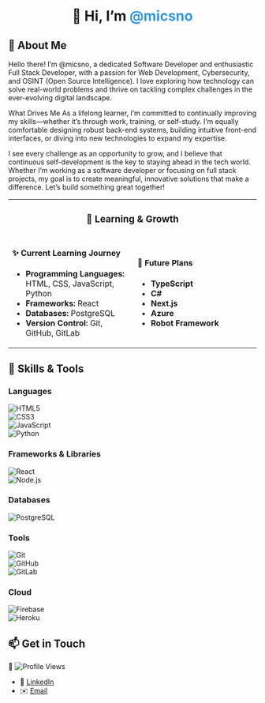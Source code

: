# <div align="center">👋 Hi, I’m <span style="color: #3498db;">@micsno</span></div>

## 👀 About Me

Hello there! I’m @micsno, a dedicated Software Developer and enthusiastic Full Stack Developer, with a passion for Web Development, Cybersecurity, and OSINT (Open Source Intelligence). I love exploring how technology can solve real-world problems and thrive on tackling complex challenges in the ever-evolving digital landscape.

What Drives Me
As a lifelong learner, I’m committed to continually improving my skills—whether it’s through work, training, or self-study. I’m equally comfortable designing robust back-end systems, building intuitive front-end interfaces, or diving into new technologies to expand my expertise.

I see every challenge as an opportunity to grow, and I believe that continuous self-development is the key to staying ahead in the tech world. Whether I’m working as a software developer or focusing on full stack projects, my goal is to create meaningful, innovative solutions that make a difference. Let’s build something great together!

<table>
  <tr>
    <td colspan="2" align="center"><h3>📘 Learning & Growth</h3></td>
  </tr>
  <tr>
    <td style="width: 50%; padding-right: 10px;">
      <h4>✨ Current Learning Journey</h4>
      <ul>
        <li><strong>Programming Languages:</strong> HTML, CSS, JavaScript, Python</li>
        <li><strong>Frameworks:</strong> React</li>
        <li><strong>Databases:</strong> PostgreSQL</li>
        <li><strong>Version Control:</strong> Git, GitHub, GitLab</li>
      </ul>
    </td>
    <td style="width: 50%; padding-left: 10px;">
      <h4>🌱 Future Plans</h4>
      <ul>
        <li><strong>TypeScript</strong></li>
        <li><strong>C#</strong></li>
        <li><strong>Next.js</strong></li>
        <li><strong>Azure</strong></li>
        <li><strong>Robot Framework</strong></li>
      </ul>
    </td>
  </tr>
</table>


## 🚀 Skills & Tools  

### Languages  
![HTML5](https://img.shields.io/badge/HTML5-E34F26?style=flat-square&logo=html5&logoColor=white)  
![CSS3](https://img.shields.io/badge/CSS3-1572B6?style=flat-square&logo=css3&logoColor=white)  
![JavaScript](https://img.shields.io/badge/JavaScript-F7DF1E?style=flat-square&logo=javascript&logoColor=black)  
![Python](https://img.shields.io/badge/Python-3776AB?style=flat-square&logo=python&logoColor=white)  

### Frameworks & Libraries  
![React](https://img.shields.io/badge/React-20232A?style=flat-square&logo=react&logoColor=61DAFB)  
![Node.js](https://img.shields.io/badge/Node.js-339933?style=flat-square&logo=nodedotjs&logoColor=white)  

### Databases  
![PostgreSQL](https://img.shields.io/badge/PostgreSQL-336791?style=flat-square&logo=postgresql&logoColor=white)  

### Tools  
![Git](https://img.shields.io/badge/Git-F05032?style=flat-square&logo=git&logoColor=white)  
![GitHub](https://img.shields.io/badge/GitHub-181717?style=flat-square&logo=github&logoColor=white)  
![GitLab](https://img.shields.io/badge/GitLab-FCA121?style=flat-square&logo=gitlab&logoColor=white)  

### Cloud  
![Firebase](https://img.shields.io/badge/Firebase-FFCA28?style=flat-square&logo=firebase&logoColor=white)  
![Heroku](https://img.shields.io/badge/Heroku-430098?style=flat-square&logo=heroku&logoColor=white)  


## 📫 Get in Touch  

👀 ![Profile Views](https://komarev.com/ghpvc/?username=micsno&color=blueviolet)  

- 💼 [LinkedIn](https://www.linkedin.com/in/tomikouvala)  
- ✉️ [Email](mailto:micsno@pm.me)  

